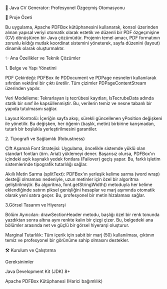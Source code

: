 📄 Java CV Generator: Profesyonel Özgeçmiş Otomasyonu

📝 Proje Özeti


Bu uygulama, Apache PDFBox kütüphanesini kullanarak, konsol üzerinden alınan yapısal veriyi otomatik olarak estetik ve düzenli bir PDF özgeçmişine (CV) dönüştüren bir Java çözümüdür. Projenin temel amacı, PDF formatının zorunlu kıldığı mutlak koordinat sistemini yöneterek, sayfa düzenini (layout) dinamik olarak oluşturmaktır.





✨ Ana Özellikler ve Teknik Çözümler


1\. Belge ve Yapı Yönetimi


PDF Çekirdeği: PDFBox ile PDDocument ve PDPage nesneleri kullanılarak sıfırdan vektörel bir çıktı üretilir. Tüm çizimler PDPageContentStream üzerinden yapılır.




Veri Modelleme: Tekrarlayan iş tecrübesi kayıtları, IsTecrubeData adında statik bir sınıf ile kapsüllenmiştir. Bu, verilerin temiz ve nesne tabanlı bir yapıda tutulmasını sağlar.




Layout Kontrolü: İçeriğin sayfa akışı, sürekli güncellenen yPosition değişkeni ile yönetilir. Bu değişken, her öğenin (başlık, metin) birbirine karışmadan, tutarlı bir boşlukla yerleştirilmesini garantiler.





2\. Tipografi ve Sağlamlık (Robustness)



Çift Aşamalı Font Stratejisi: Uygulama, öncelikle sistemde yüklü olan standart fontları (örn. Arial) yüklemeyi dener. Başarısız olursa, PDFBox'ın içindeki açık kaynaklı yedek fontlara (Failover) geçiş yapar. Bu, farklı işletim sistemlerinde tipografik tutarlılığı sağlar.



Akıllı Metin Sarma (splitText): PDFBox'ın yerleşik kelime sarma (word wrap) desteği olmaması nedeniyle, uzun metinler için özel bir algoritma geliştirilmiştir. Bu algoritma, font.getStringWidth() metoduyla her kelime eklendiğinde satırın piksel genişliğini hesaplar ve marj aşımında otomatik olarak yeni satıra geçer. Bu, profesyonel bir metin hizalaması sağlar.



3\.Görsel Tasarım ve Hiyerarşi


Bölüm Ayırıcıları: drawSectionHeader metodu, başlığı özel bir renk tonunda yazdıktan sonra altına aynı renkte kalın bir çizgi çizer. Bu, belgedeki ana bölümler arasında net ve güçlü bir görsel hiyerarşi oluşturur.



Marginal Tutarlılık: Tüm içerik için sabit bir marj (50) kullanılması, çıktının temiz ve profesyonel bir görünüme sahip olmasını destekler.



🛠️ Kurulum ve Çalıştırma


Gereksinimler


Java Development Kit (JDK) 8+



Apache PDFBox Kütüphanesi (Harici bağımlılık)




